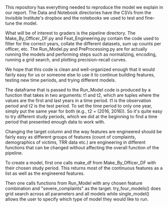 This repository has everything needed to reproduce the model we explain in our report.
The Data and Notebook directories have the CSVs from the Invisible Institute's dropbox 
and the notebooks we used to test and fine-tune the model.

What will be of interest to graders is the pipeline directory. The Make_By_Officer_DF.py and 
Feat_Engineering.py contain the code used to filter for the correct years, collate the different datasets, sum up counts per officer, etc. The Run_Model.py and PreProcessing.py are for actually running the models and performing steps such as normalizing, encoding, running a grid search, and plotting precision-recall curves.

We hope that this code is clean and well-organized enough that it would fairly 
easy for us or someone else to use it to continue building features, testing new 
time periods, and trying different models.

The dataframe that is passed to the Run_Model code is produced by a function that takes in
two arguments: t1 and t2, which are tuples where the values are the first and last years in a time period.
t1 is the observation period and t2 is the test period.
To set the time period to only one year, simply put the same year for both (e.g., t2 = (2016, 2016)).
So it's quite easy to try different study periods, which we did at the beginning 
to find a time period that presented enough data to work with.

Changing the target column and the way features are engineered should be fairly easy as different groups of features (count of complaints, demographics of victims, TRR data etc.) are engineering in different functions that can be changed without affecting the overall function of the pipeline.

To create a model, first one calls make_df from Make_By_Officer_DF with their chosen study period. 
This returns most of the continuous features as a list as well as the engineered features.

Then one calls functions from Run_Model with any chosen feature combination and "severe_complaints" as the target.
try_four_models() does grid search across all parameters and all models while single_model() allows the user to specify
which type of model they would like to run.